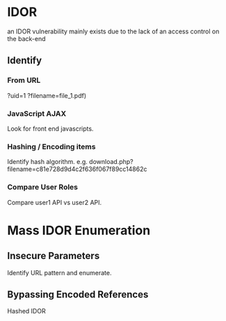 

# IDOR
 an IDOR vulnerability mainly exists due to the lack of an access control on the back-end
## Identify
### From URL 
?uid=1 
?filename=file_1.pdf)

### JavaScript AJAX
Look for front end javascripts. 

### Hashing / Encoding items
Identify hash algorithm.
e.g. download.php?filename=c81e728d9d4c2f636f067f89cc14862c

### Compare User Roles
Compare user1 API vs user2 API. 

# Mass IDOR Enumeration
## Insecure Parameters
Identify URL pattern and enumerate. 

## Bypassing Encoded References
Hashed IDOR


